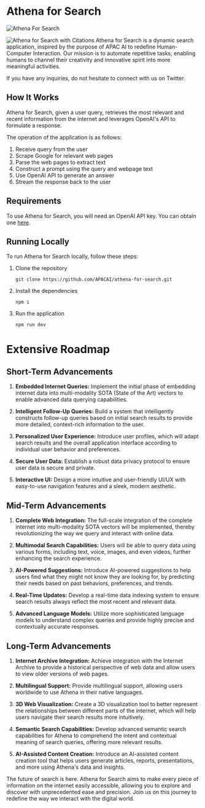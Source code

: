 # Athena for Search
![Athena For Search](athena-search-web.png)

![Athena for Search with Citations](athena-search-web.png)
Athena for Search is a dynamic search application, inspired by the purpose of APAC AI to redefine Human-Computer Interaction. Our mission is to automate repetitive tasks, enabling humans to channel their creativity and innovative spirit into more meaningful activities.

If you have any inquiries, do not hesitate to connect with us on Twitter.

## How It Works
Athena for Search, given a user query, retrieves the most relevant and recent information from the internet and leverages OpenAI's API to formulate a response.

The operation of the application is as follows:

1. Receive query from the user
2. Scrape Google for relevant web pages
3. Parse the web pages to extract text
4. Construct a prompt using the query and webpage text
5. Use OpenAI API to generate an answer
6. Stream the response back to the user

## Requirements
To use Athena for Search, you will need an OpenAI API key. You can obtain one [here](https://beta.openai.com/signup/).

## Running Locally
To run Athena for Search locally, follow these steps:

1. Clone the repository
    ```
    git clone https://github.com/APACAI/athena-for-search.git
    ```
2. Install the dependencies
    ```
    npm i
    ```
3. Run the application
    ```
    npm run dev
    ```

# Extensive Roadmap

## Short-Term Advancements

1. **Embedded Internet Queries:** Implement the initial phase of embedding internet data into multi-modality SOTA (State of the Art) vectors to enable advanced data querying capabilities.

2. **Intelligent Follow-Up Queries:** Build a system that intelligently constructs follow-up queries based on initial search results to provide more detailed, context-rich information to the user.

3. **Personalized User Experience:** Introduce user profiles, which will adapt search results and the overall application interface according to individual user behavior and preferences.

4. **Secure User Data:** Establish a robust data privacy protocol to ensure user data is secure and private.

5. **Interactive UI:** Design a more intuitive and user-friendly UI/UX with easy-to-use navigation features and a sleek, modern aesthetic.

## Mid-Term Advancements

1. **Complete Web Integration:** The full-scale integration of the complete internet into multi-modality SOTA vectors will be implemented, thereby revolutionizing the way we query and interact with online data.

2. **Multimodal Search Capabilities:** Users will be able to query data using various forms, including text, voice, images, and even videos, further enhancing the search experience.

3. **AI-Powered Suggestions:** Introduce AI-powered suggestions to help users find what they might not know they are looking for, by predicting their needs based on past behaviors, preferences, and trends.

4. **Real-Time Updates:** Develop a real-time data indexing system to ensure search results always reflect the most recent and relevant data.

5. **Advanced Language Models:** Utilize more sophisticated language models to understand complex queries and provide highly precise and contextually accurate responses.

## Long-Term Advancements

1. **Internet Archive Integration:** Achieve integration with the Internet Archive to provide a historical perspective of web data and allow users to view older versions of web pages.

2. **Multilingual Support:** Provide multilingual support, allowing users worldwide to use Athena in their native languages.

3. **3D Web Visualization:** Create a 3D visualization tool to better represent the relationships between different parts of the internet, which will help users navigate their search results more intuitively.

4. **Semantic Search Capabilities:** Develop advanced semantic search capabilities for Athena to comprehend the intent and contextual meaning of search queries, offering more relevant results.

5. **AI-Assisted Content Creation:** Introduce an AI-assisted content creation tool that helps users generate articles, reports, presentations, and more using Athena's data and insights.

The future of search is here. Athena for Search aims to make every piece of information on the internet easily accessible, allowing you to explore and discover with unprecedented ease and precision. Join us on this journey to redefine the way we interact with the digital world.
